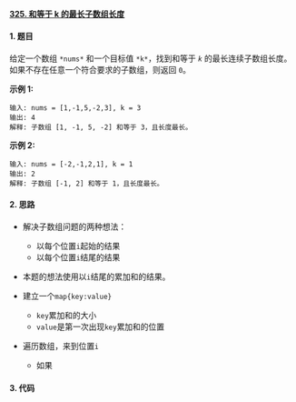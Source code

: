 #### [325. 和等于 k 的最长子数组长度](https://leetcode-cn.com/problems/maximum-size-subarray-sum-equals-k/)

#### 1. 题目

给定一个数组 `*nums*` 和一个目标值 `*k*`，找到和等于 *`k`* 的最长连续子数组长度。如果不存在任意一个符合要求的子数组，则返回 `0`。

**示例 1:**

```
输入: nums = [1,-1,5,-2,3], k = 3
输出: 4 
解释: 子数组 [1, -1, 5, -2] 和等于 3，且长度最长。 
```

**示例 2:**

```
输入: nums = [-2,-1,2,1], k = 1
输出: 2 
解释: 子数组 [-1, 2] 和等于 1，且长度最长。
```

#### 2. 思路

- 解决子数组问题的两种想法：
  - 以每个位置`i`起始的结果
  - 以每个位置`i`结尾的结果



- 本题的想法使用以`i`结尾的累加和的结果。
- 建立一个`map{key:value}`
  - `key`累加和的大小
  - `value`是第一次出现`key`累加和的位置
- 遍历数组，来到位置`i`
  - 如果

#### 3. 代码

```python

```

